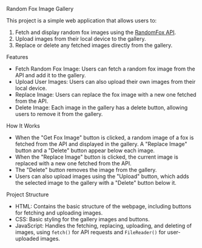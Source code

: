 Random Fox Image Gallery

This project is a simple web application that allows users to:

1. Fetch and display random fox images using the [RandomFox API](https://randomfox.ca/floof/).
2. Upload images from their local device to the gallery.
3. Replace or delete any fetched images directly from the gallery.

Features

- Fetch Random Fox Image: Users can fetch a random fox image from the API and add it to the gallery.
- Upload User Images: Users can also upload their own images from their local device.
- Replace Image: Users can replace the fox image with a new one fetched from the API.
- Delete Image: Each image in the gallery has a delete button, allowing users to remove it from the gallery.

How It Works

- When the "Get Fox Image" button is clicked, a random image of a fox is fetched from the API and displayed in the gallery. A "Replace Image" button and a "Delete" button appear below each image.
- When the "Replace Image" button is clicked, the current image is replaced with a new one fetched from the API.
- The "Delete" button removes the image from the gallery.
- Users can also upload images using the "Upload" button, which adds the selected image to the gallery with a "Delete" button below it.

Project Structure

- HTML: Contains the basic structure of the webpage, including buttons for fetching and uploading images.
- CSS: Basic styling for the gallery images and buttons.
- JavaScript: Handles the fetching, replacing, uploading, and deleting of images, using `fetch()` for API requests and `FileReader()` for user-uploaded images.


